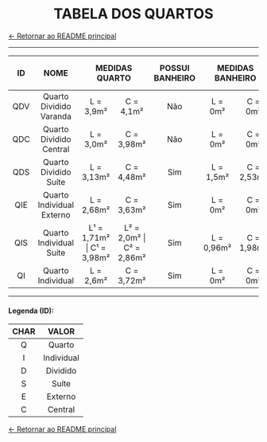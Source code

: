 <h1 align=center>
  TABELA DOS QUARTOS
</h1>

[&larr; Retornar ao README principal](../../README.md)

---

<table align=center>
  <thead>
    <th>ID</th>
    <th>NOME</th>
    <th colspan=2>MEDIDAS QUARTO</th>
    <th>POSSUI BANHEIRO</th>
    <th colspan=2>MEDIDAS BANHEIRO</th>
    <th>CAPACIDADE DE MORADORES</th>
    <th>TOTAL DE M²</th>
  </thead>
  <tbody>
    <tr>
      <td align=center>QDV</td>
      <td align=center>Quarto Dividido Varanda</td>
      <td align=center>L = 3,9m²</td>
      <td align=center>C = 4,1m²</td>
      <td align=center>Não</td>
      <td align=center>L = 0m²</td>
      <td align=center>C = 0m²</td>
      <td align=center>2</td>
      <td align=center>15,99m²</td>
    </tr>
    <tr>
      <td align=center>QDC</td>
      <td align=center>Quarto Dividido Central</td>
      <td align=center>L = 3,0m²</td>
      <td align=center>C = 3,98m²</td>
      <td align=center>Não</td>
      <td align=center>L = 0m²</td>
      <td align=center>C = 0m²</td>
      <td align=center>2</td>
      <td align=center>11,94m²</td>
    </tr>
    <tr>
      <td align=center>QDS</td>
      <td align=center>Quarto Dividido Suíte</td>
      <td align=center>L = 3,13m²</td>
      <td align=center>C = 4,48m²</td>
      <td align=center>Sim</td>
      <td align=center>L = 1,5m²</td>
      <td align=center>C = 2,53m²</td>
      <td align=center>2</td>
      <td align=center>17,82m²</td>
    </tr>
    <tr>
      <td align=center>QIE</td>
      <td align=center>Quarto Individual Externo</td>
      <td align=center>L = 2,68m²</td>
      <td align=center>C = 3,63m²</td>
      <td align=center>Sim</td>
      <td align=center>L = 0m²</td>
      <td align=center>C = 0m²</td>
      <td align=center>2</td>
      <td align=center>9,73m²</td>
    </tr>
    <tr>
      <td align=center>QIS</td>
      <td align=center>Quarto Individual Suíte</td>
      <td align=center>L¹ = 1,71m² | C¹ = 3,98m²</td>
      <td align=center>L² = 2,0m² | C² = 2,86m²</td>
      <td align=center>Sim</td>
      <td align=center>L = 0,96m²</td>
      <td align=center>C = 1,98m²</td>
      <td align=center>1</td>
      <td align=center>14,43m²</td>
    </tr>
    <tr>
      <td align=center>QI</td>
      <td align=center>Quarto Individual</td>
      <td align=center>L = 2,6m²</td>
      <td align=center>C = 3,72m²</td>
      <td align=center>Sim</td>
      <td align=center>L = 0m²</td>
      <td align=center>C = 0m²</td>
      <td align=center>1</td>
      <td align=center>9,67m²</td>
    </tr>
  </tbody>
</table>

---

#### Legenda (ID):

| CHAR |   VALOR    |
| :--: | :--------: |
|  Q   |   Quarto   |
|  I   | Individual |
|  D   |  Dividido  |
|  S   |   Suíte    |
|  E   |  Externo   |
|  C   |  Central   |

[&larr; Retornar ao README principal](../../README.md)
